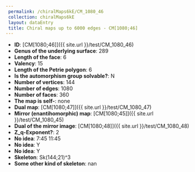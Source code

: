 ```yaml
--- 
 permalink: /chiralMaps6kE/CM_1080_46 
 collection: chiralMaps6kE
 layout: dataEntry
 title: Chiral maps up to 6000 edges - CM[1080;46]
---
```


- **ID**: [CM[1080;46]]({{ site.url }}/test/CM_1080_46)
- **Genus of the underlying surface**: 289
- **Length of the face**: 6
- **Valency**: 15
- **Length of the Petrie polygon**: 6
- **Is the automorphism group solvable?**: N
- **Number of vertices**: 144
- **Number of edges**: 1080
- **Number of faces**: 360
- **The map is self-**: none
- **Dual map**: [CM[1080;47]]({{ site.url }}/test/CM_1080_47)
- **Mirror (enantihomorphic) map**: [CM[1080;45]]({{ site.url }}/test/CM_1080_45)
- **Dual of the mirror image**: [CM[1080;48]]({{ site.url }}/test/CM_1080_48)
- **Z_q-Exponent?**: 2
- **No idea**:  7:45 11:45
- **No idea**: Y
- **No idea**: Y
- **Skeleton**: Sk(144;21)^3
- **Some other kind of skeleton**: nan
